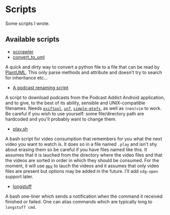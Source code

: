 # Scripts

Some scripts I wrote.

## Available scripts
- [sccrawler](/sccrawler/)
- [convert_to_uml](/convert_to_uml.py)
 
A quick and *dirty* way to convert a python file to a file that can be read by [PlantUML](http://plantuml.com).
This only parse methods and attribute and doesn't try to search for inheritance etc...
- [A podcast renaming script](/podcast)
 
A script to download podcasts from the Podcast Addict Android application, and to give, to the best of its ability, sensible and UNIX-compatible filenames.
Needs [`exiftool`](https://sno.phy.queensu.ca/~phil/exiftool/), [`unf`](https://github.com/io12/unf), [`simple-mtpfs`](https://github.com/phatina/simple-mtpfs), as well as `(neo)vim` to work. 
Be careful if you wish to use yourself: some file/directory path are hardcoded and you'll probably want to change them.

- [play.sh](/play.sh)

A bash script for video consumption that remembers for you what the next video you want to watch is.
It does so in a file named `.play` and isn't shy about erasing them so be careful if you have files named like this.
It assumes that it is lauched from the directory where the video files and that the videos are sorted in order in which they should be consumed.
For the moment, it will use [`mpv`](https://mpv.io/) to lauch the videos and it assumes that only video files are present but options may be added in the future.
I'll add `xdg-open` support later.

- [longstuff](/longstuff)

A bash one-liner which sends a notification when the command it received finished or failed.
One can alias commands which are typically long to `longstuff cmd`.
